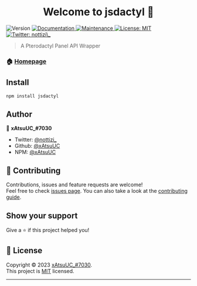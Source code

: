 <h1 align="center">Welcome to jsdactyl 👋</h1>
<p>
  <img alt="Version" src="https://img.shields.io/badge/version-1.0.0-blue.svg?cacheSeconds=2592000" />
  <a href="https://github.com/xAtsuUC/pterojs#readme" target="_blank">
    <img alt="Documentation" src="https://img.shields.io/badge/documentation-yes-brightgreen.svg" />
  </a>
  <a href="https://github.com/xAtsuUC/pterojs/graphs/commit-activity" target="_blank">
    <img alt="Maintenance" src="https://img.shields.io/badge/Maintained%3F-yes-green.svg" />
  </a>
  <a href="https://github.com/xAtsuUC/pterojs/blob/master/LICENSE" target="_blank">
    <img alt="License: MIT" src="https://img.shields.io/github/license/xAtsuUC/jsdactyl" />
  </a>
  <a href="https://twitter.com/nottizi\_" target="_blank">
    <img alt="Twitter: nottizi\_" src="https://img.shields.io/twitter/follow/nottizii\_.svg?style=social" />
  </a>
</p>

> A Pterodactyl Panel API Wrapper

### 🏠 [Homepage](https://github.com/xAtsuUC/jsdactyl#readme)

## Install

```sh
npm install jsdactyl
```

## Author

👤 **xAtsuUC_#7030**

* Twitter: [@nottizi\_](https://twitter.com/nottizii\_)
* Github: [@xAtsuUC](https://github.com/xAtsuUC)
* NPM: [@xAtsuUC](https://npmjs.org/~xatsuuc)

## 🤝 Contributing

Contributions, issues and feature requests are welcome!<br />Feel free to check [issues page](https://github.com/xAtsuUC/pterojs/issues). You can also take a look at the [contributing guide](https://github.com/xAtsuUC/pterojs/blob/master/CONTRIBUTING.md).

## Show your support

Give a ⭐️ if this project helped you!

## 📝 License

Copyright © 2023 [xAtsuUC_#7030](https://github.com/xAtsuUC).<br />
This project is [MIT](https://github.com/xAtsuUC/jsdactyl/blob/master/LICENSE) licensed.

***

